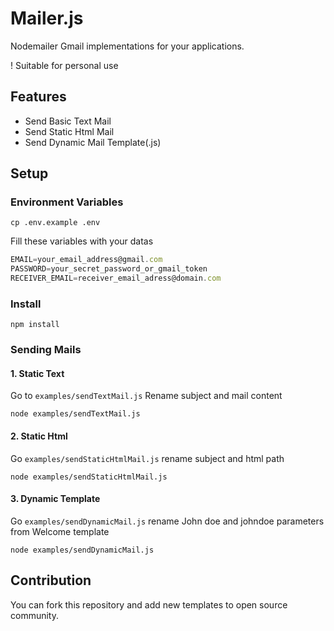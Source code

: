 # Mailer.js

Nodemailer Gmail implementations for your applications.

! Suitable for personal use

## Features

- Send Basic Text Mail
- Send Static Html Mail
- Send Dynamic Mail Template(.js)

## Setup

### Environment Variables

```shell
cp .env.example .env
```

Fill these variables with your datas

```js
EMAIL=your_email_address@gmail.com
PASSWORD=your_secret_password_or_gmail_token
RECEIVER_EMAIL=receiver_email_adress@domain.com
```

### Install

```shell
npm install
```

### Sending Mails

#### 1. Static Text

Go to `examples/sendTextMail.js` Rename subject and mail content

```shell
node examples/sendTextMail.js 
```

#### 2. Static Html

Go `examples/sendStaticHtmlMail.js` rename subject and html path

```shell
node examples/sendStaticHtmlMail.js 
```

#### 3. Dynamic Template

Go `examples/sendDynamicMail.js` rename John doe and johndoe parameters from Welcome template

```shell
node examples/sendDynamicMail.js 
```

## Contribution

You can fork this repository and add new templates to open source community.
